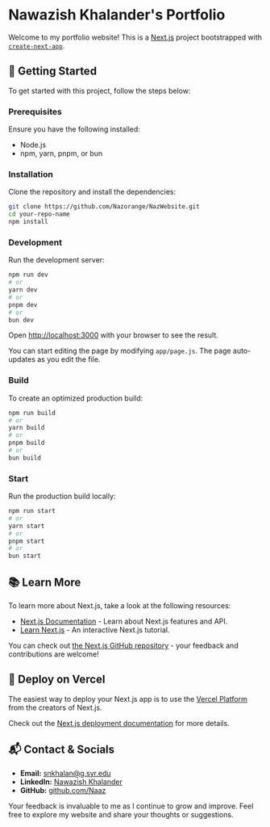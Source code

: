# Nawazish Khalander's Portfolio

Welcome to my portfolio website! This is a [Next.js](https://nextjs.org/) project bootstrapped with [`create-next-app`](https://github.com/vercel/next.js/tree/canary/packages/create-next-app).

## 🌟 Getting Started

To get started with this project, follow the steps below:

### Prerequisites

Ensure you have the following installed:
- Node.js
- npm, yarn, pnpm, or bun

### Installation

Clone the repository and install the dependencies:

```bash
git clone https://github.com/Nazorange/NazWebsite.git
cd your-repo-name
npm install
```

### Development

Run the development server:

```bash
npm run dev
# or
yarn dev
# or
pnpm dev
# or
bun dev
```

Open [http://localhost:3000](http://localhost:3000) with your browser to see the result.

You can start editing the page by modifying `app/page.js`. The page auto-updates as you edit the file.

### Build

To create an optimized production build:

```bash
npm run build
# or
yarn build
# or
pnpm build
# or
bun build
```

### Start

Run the production build locally:

```bash
npm run start
# or
yarn start
# or
pnpm start
# or
bun start
```

## 📚 Learn More

To learn more about Next.js, take a look at the following resources:
- [Next.js Documentation](https://nextjs.org/docs) - Learn about Next.js features and API.
- [Learn Next.js](https://nextjs.org/learn) - An interactive Next.js tutorial.

You can check out [the Next.js GitHub repository](https://github.com/vercel/next.js/) - your feedback and contributions are welcome!

## 🚀 Deploy on Vercel

The easiest way to deploy your Next.js app is to use the [Vercel Platform](https://vercel.com/new?utm_medium=default-template&filter=next.js&utm_source=create-next-app&utm_campaign=create-next-app-readme) from the creators of Next.js.

Check out the [Next.js deployment documentation](https://nextjs.org/docs/deployment) for more details.


## 📬 Contact & Socials

- **Email:** [snkhalan@g.syr.edu](mailto:snkhalan@g.syr.edu)
- **LinkedIn:** [Nawazish Khalander](https://www.linkedin.com/in/nawazish-khalander)
- **GitHub:** [github.com/Naaz](https://github.com/Nazorange)


Your feedback is invaluable to me as I continue to grow and improve. Feel free to explore my website and share your thoughts or suggestions.

